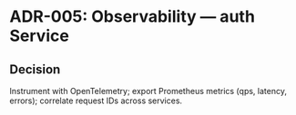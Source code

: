 # ADR-005: Observability — auth Service
## Decision
Instrument with OpenTelemetry; export Prometheus metrics (qps, latency, errors); correlate request IDs across services.
